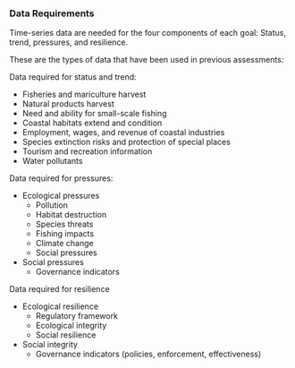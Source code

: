 ### Data Requirements

Time-series data are needed for the four components of each goal: Status, trend, pressures, and resilience.

These are the types of data that have been used in previous assessments:

 Data required for status and trend:
  - Fisheries and mariculture harvest
  - Natural products harvest
  - Need and ability for small-scale fishing
  - Coastal habitats extend and condition
  - Employment, wages, and revenue of coastal industries
  - Species extinction risks and protection of special places
  - Tourism and recreation information
  - Water pollutants

Data required for pressures:
  - Ecological pressures
      - Pollution
      - Habitat destruction
      - Species threats
      - Fishing impacts
      - Climate change
      - Social pressures
  - Social pressures
    - Governance indicators

Data required for resilience
- Ecological resilience
    - Regulatory framework
    - Ecological integrity
    - Social resilience
- Social integrity
    - Governance indicators (policies, enforcement, effectiveness)
